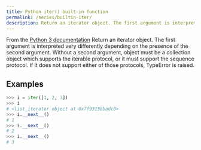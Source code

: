 ```yaml
---
title: Python iter() built-in function
permalink: /series/builtin-iter/
description: Return an iterator object. The first argument is interpreted very differently depending on the presence of the second argument. Without a second argument, object must be a collection object which supports the iterable protocol, or it must support the sequence protocol. If it does not support either of those protocols, TypeError is raised.
---
```



<base-disclaimer>
  <base-disclaimer-title>
    From the <a target="_blank" href="https://docs.python.org/3/library/functions.html#iter">Python 3 documentation</a>
  </base-disclaimer-title>
  <base-disclaimer-content>
   Return an iterator object. The first argument is interpreted very differently depending on the presence of the second argument. Without a second argument, object must be a collection object which supports the iterable protocol, or it must support the sequence protocol. If it does not support either of those protocols, TypeError is raised.
  </base-disclaimer-content>
</base-disclaimer>

## Examples

```python
>>> i = iter([1, 2, 3])
>>> i
# <list_iterator object at 0x7f93158badc0>
>>> i.__next__()
# 1
>>> i.__next__()
# 2
>>> i.__next__()
# 3
```

<!-- remove this tag to start editing this page -->
<empty-section />
<!-- remove this tag to start editing this page -->
